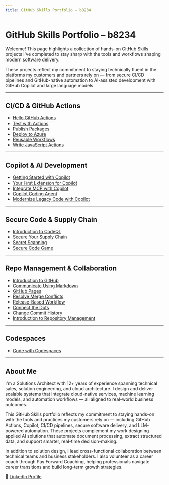 ```yaml
---
title: GitHub Skills Portfolio – b8234
---
```


# GitHub Skills Portfolio – b8234

Welcome! This page highlights a collection of hands-on GitHub Skills projects I've completed to stay sharp with the tools and workflows shaping modern software delivery.

These projects reflect my commitment to staying technically fluent in the platforms my customers and partners rely on — from secure CI/CD pipelines and GitHub-native automation to AI-assisted development with GitHub Copilot and large language models.

---

## CI/CD & GitHub Actions

- [Hello GitHub Actions](https://github.com/b8234/skills-hello-github-actions)
- [Test with Actions](https://github.com/YOURUSERNAME/github-actions-test) 
- [Publish Packages](https://github.com/b8234/skills-publish-packages)
- [Deploy to Azure](https://github.com/b8234/skills-deploy-to-azure)
- [Reusable Workflows](https://github.com/b8234/skills-reusable-workflows)
- [Write JavaScript Actions](https://github.com/YOURUSERNAME/github-actions-javascript-action)

---

## Copilot & AI Development

- [Getting Started with Copilot](https://github.com/b8234/skills-getting-started-with-github-copilot)
- [Your First Extension for Copilot](https://github.com/b8234/skills-your-first-extension-for-github-copilot)
- [Integrate MCP with Copilot](https://github.com/b8234/skills-integrate-mcp-with-copilot)
- [Copilot Coding Agent](https://github.com/YOURUSERNAME/github-copilot-coding-agent)
- [Modernize Legacy Code with Copilot](https://github.com/YOURUSERNAME/github-copilot-modernize-legacy-code)

---

## Secure Code & Supply Chain

- [Introduction to CodeQL](https://github.com/b8234/skills-introduction-to-codeql)
- [Secure Your Supply Chain](https://github.com/b8234/skills-secure-repository-supply-chain)
- [Secret Scanning](https://github.com/b8234/skills-introduction-to-secret-scanning)
- [Secure Code Game](https://github.com/YOURUSERNAME/github-secure-code-game)

---

## Repo Management & Collaboration

- [Introduction to GitHub](https://github.com/b8234/skills-introduction-to-github)
- [Communicate Using Markdown](https://github.com/b8234/skills-communicate-using-markdown)
- [GitHub Pages](https://github.com/b8234/skills-github-pages)
- [Resolve Merge Conflicts](https://github.com/b8234/skills-resolve-merge-conflicts)
- [Release-Based Workflow](https://github.com/b8234/skills-release-based-workflow)
- [Connect the Dots](https://github.com/b8234/skills-connect-the-dots)
- [Change Commit History](https://github.com/b8234/skills-change-commit-history)
- [Introduction to Repository Management](https://github.com/b8234/skills-introduction-to-repository-management/issues/1)

---

## Codespaces

- [Code with Codespaces](https://github.com/b8234/skills-code-with-codespaces)

---

## About Me

I'm a Solutions Architect with 12+ years of experience spanning technical sales, solution engineering, and cloud architecture. I design and deliver scalable systems that integrate cloud-native services, machine learning models, and automation workflows — all aligned to real-world business outcomes.

This GitHub Skills portfolio reflects my commitment to staying hands-on with the tools and practices my customers rely on — including GitHub Actions, Copilot, CI/CD pipelines, secure software delivery, and LLM-powered automation. These projects complement my work designing applied AI solutions that automate document processing, extract structured data, and support smarter, real-time decision-making.

In addition to solution design, I lead cross-functional collaboration between technical teams and business stakeholders. I also volunteer as a career coach through Pay Forward Coaching, helping professionals navigate career transitions and build long-term growth strategies.

🔗 [LinkedIn Profile](https://linkedin.com/in/bryant-itonyo)


